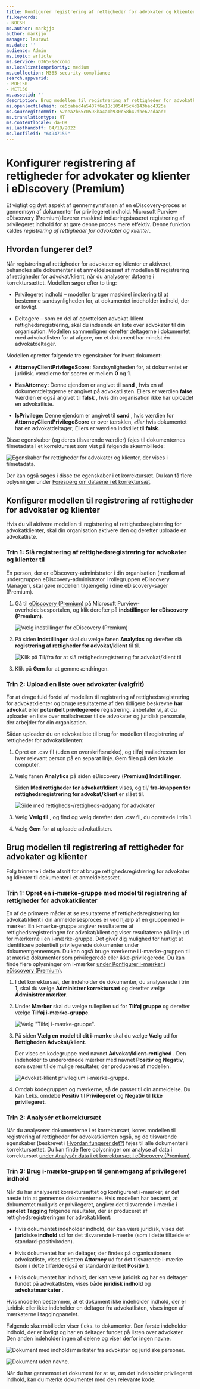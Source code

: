 ```yaml
---
title: Konfigurer registrering af rettigheder for advokater og klienter i eDiscovery (Premium)
f1.keywords:
- NOCSH
ms.author: markjjo
author: markjjo
manager: laurawi
ms.date: ''
audience: Admin
ms.topic: article
ms.service: O365-seccomp
ms.localizationpriority: medium
ms.collection: M365-security-compliance
search.appverid:
- MOE150
- MET150
ms.assetid: ''
description: Brug modellen til registrering af rettigheder for advokatklienten til at bruge den maskinel indlæringsbaserede registrering af privilegeret indhold, når du gennemgår indhold i en Microsoft Purview eDiscovery-sag (Premium).
ms.openlocfilehash: ce5cabad4a5487f6e18c1054f5c4d143bac4325e
ms.sourcegitcommit: 52eea2b65c0598ba4a1b930c58b42dbe62cdaadc
ms.translationtype: MT
ms.contentlocale: da-DK
ms.lasthandoff: 04/19/2022
ms.locfileid: "64947159"
---
```

# <a name="set-up-attorney-client-privilege-detection-in-ediscovery-premium"></a>Konfigurer registrering af rettigheder for advokater og klienter i eDiscovery (Premium)

Et vigtigt og dyrt aspekt af gennemsynsfasen af en eDiscovery-proces er gennemsyn af dokumenter for privilegeret indhold. Microsoft Purview eDiscovery (Premium) leverer maskinel indlæringsbaseret registrering af privilegeret indhold for at gøre denne proces mere effektiv. Denne funktion kaldes *registrering af rettigheder for advokater og klienter*.

## <a name="how-does-it-work"></a>Hvordan fungerer det?

Når registrering af rettigheder for advokater og klienter er aktiveret, behandles alle dokumenter i et anmeldelsessæt af modellen til registrering af rettigheder for advokat/klient, når du [analyserer dataene](analyzing-data-in-review-set.md) i korrektursættet. Modellen søger efter to ting:

- Privilegeret indhold – modellen bruger maskinel indlæring til at bestemme sandsynligheden for, at dokumentet indeholder indhold, der er lovligt.

- Deltagere – som en del af oprettelsen advokat-klient rettighedsregistrering, skal du indsende en liste over advokater til din organisation. Modellen sammenligner derefter deltagerne i dokumentet med advokatlisten for at afgøre, om et dokument har mindst én advokatdeltager.

Modellen opretter følgende tre egenskaber for hvert dokument:

- **AttorneyClientPrivilegeScore:** Sandsynligheden for, at dokumentet er juridisk. værdierne for scoren er mellem **0** og **1**.

- **HasAttorney:** Denne ejendom er angivet til **sand** , hvis en af dokumentdeltagerne er angivet på advokatlisten. Ellers er værdien **false**. Værdien er også angivet til **falsk** , hvis din organisation ikke har uploadet en advokatliste.

- **IsPrivilege:** Denne ejendom er angivet til **sand** , hvis værdien for **AttorneyClientPrivilegeScore** er over tærsklen, *eller* hvis dokumentet har en advokatdeltager; Ellers er værdien indstillet til **falsk**.

Disse egenskaber (og deres tilsvarende værdier) føjes til dokumenternes filmetadata i et korrektursæt som vist på følgende skærmbillede:

![Egenskaber for rettigheder for advokater og klienter, der vises i filmetadata.](../media/AeDAttorneyClientPrivilegeMetadata.png)

Der kan også søges i disse tre egenskaber i et korrektursæt. Du kan få flere oplysninger under [Forespørg om dataene i et korrektursæt](review-set-search.md).

## <a name="set-up-the-attorney-client-privilege-detection-model"></a>Konfigurer modellen til registrering af rettigheder for advokater og klienter

Hvis du vil aktivere modellen til registrering af rettighedsregistrering for advokatklienter, skal din organisation aktivere den og derefter uploade en advokatliste.

### <a name="step-1-turn-on-attorney-client-privilege-detection"></a>Trin 1: Slå registrering af rettighedsregistrering for advokater og klienter til

En person, der er eDiscovery-administrator i din organisation (medlem af undergruppen eDiscovery-administrator i rollegruppen eDiscovery Manager), skal gøre modellen tilgængelig i dine eDiscovery-sager (Premium).

1. Gå til [eDiscovery (Premium)](https://go.microsoft.com/fwlink/p/?linkid=2173764) på Microsoft Purview-overholdelsesportalen, og klik derefter på **indstillinger for eDiscovery (Premium).**

   ![Vælg indstillinger for eDiscovery (Premium)](..\media\HistoricalVersions1.png)

2. På siden **Indstillinger** skal du vælge fanen **Analytics** og derefter slå **registrering af rettigheder for advokat/klient** til til.

   ![Klik på Til/fra for at slå rettighedsregistrering for advokat/klient til](..\media\TurnOnAttorneyClientPrivilegeDetection.png)

3. Klik på **Gem** for at gemme ændringen.

### <a name="step-2-upload-a-list-of-attorneys-optional"></a>Trin 2: Upload en liste over advokater (valgfrit)

For at drage fuld fordel af modellen til registrering af rettighedsregistrering for advokatklienter og bruge resultaterne af den tidligere beskrevne **har advokat** eller **potentielt privilegerede** registrering, anbefaler vi, at du uploader en liste over mailadresser til de advokater og juridisk personale, der arbejder for din organisation.

Sådan uploader du en advokatliste til brug for modellen til registrering af rettigheder for advokatklienten:

1. Opret en .csv fil (uden en overskriftsrække), og tilføj mailadressen for hver relevant person på en separat linje. Gem filen på den lokale computer.

2. Vælg fanen **Analytics** på siden eDiscovery (**Premium) Indstillinger**.

   Siden **Med rettigheder for advokat/klient** vises, og til/ **fra-knappen for rettighedsregistrering for advokat/klient** er slået til.

   ![Side med rettigheds-/rettigheds-adgang for advokater](..\media\AeDUploadAttorneyList1.png)

3. Vælg **Vælg fil** , og find og vælg derefter den .csv fil, du oprettede i trin 1.

4. Vælg **Gem** for at uploade advokatlisten.

## <a name="use-the-attorney-client-privilege-detection-model"></a>Brug modellen til registrering af rettigheder for advokater og klienter

Følg trinnene i dette afsnit for at bruge rettighedsregistrering for advokater og klienter til dokumenter i et anmeldelsessæt.

### <a name="step-1-create-a-smart-tag-group-with-attorney-client-privilege-detection-model"></a>Trin 1: Opret en i-mærke-gruppe med model til registrering af rettigheder for advokatklienter

En af de primære måder at se resultaterne af rettighedsregistrering for advokat/klient i din anmeldelsesproces er ved hjælp af en gruppe med i-mærker. En i-mærke-gruppe angiver resultaterne af rettighedsregistreringen for advokat/klient og viser resultaterne på linje ud for mærkerne i en i-mærke-gruppe. Det giver dig mulighed for hurtigt at identificere potentielt privilegerede dokumenter under dokumentgennemsyn. Du kan også bruge mærkerne i i-mærke-gruppen til at mærke dokumenter som privilegerede eller ikke-privilegerede. Du kan finde flere oplysninger om i-mærker [under Konfigurer i-mærker i eDiscovery (Premium)](smart-tags.md).

1. I det korrektursæt, der indeholder de dokumenter, du analyserede i trin 1, skal du vælge **Administrer korrektursæt** og derefter vælge **Administrer mærker**.

2. Under **Mærker** skal du vælge rullepilen ud for **Tilføj gruppe** og derefter vælge **Tilføj i-mærke-gruppe**.

   ![Vælg "Tilføj i-mærke-gruppe".](../media/AeDCreateSmartTag.png)

3. På siden **Vælg en model til dit i-mærke** skal du vælge **Vælg** ud for **Rettigheden Advokat/klient**.

   Der vises en kodegruppe med navnet **Advokat/klient-rettighed** . Den indeholder to underordnede mærker med navnet **Positiv** og **Negativ**, som svarer til de mulige resultater, der produceres af modellen.

   ![Advokat-klient privilegium i-mærke-gruppe.](../media/AeDAttorneyClientSmartTagGroup.png)

3. Omdøb kodegruppen og mærkerne, så de passer til din anmeldelse. Du kan f.eks. omdøbe **Positiv** til **Privilegeret** og **Negativ** til **Ikke privilegeret**.

### <a name="step-2-analyze-a-review-set"></a>Trin 2: Analysér et korrektursæt

Når du analyserer dokumenterne i et korrektursæt, køres modellen til registrering af rettigheder for advokatklienten også, og de tilsvarende egenskaber (beskrevet i [Hvordan fungerer det?](#how-does-it-work)) føjes til alle dokumenter i korrektursættet. Du kan finde flere oplysninger om analyse af data i korrektursæt [under Analysér data i et korrektursæt i eDiscovery (Premium)](analyzing-data-in-review-set.md).

### <a name="step-3-use-the-smart-tag-group-for-review-of-privileged-content"></a>Trin 3: Brug i-mærke-gruppen til gennemgang af privilegeret indhold

Når du har analyseret korrektursættet og konfigureret i-mærker, er det næste trin at gennemse dokumenterne. Hvis modellen har bestemt, at dokumentet muligvis er privilegeret, angiver det tilsvarende i-mærke i **panelet Tagging** følgende resultater, der er produceret af rettighedsregistreringen for advokat/klient:

- Hvis dokumentet indeholder indhold, der kan være juridisk, vises det **juridiske indhold** ud for det tilsvarende i-mærke (som i dette tilfælde er standard-positivkoden).

- Hvis dokumentet har en deltager, der findes på organisationens advokatliste, vises etiketten **Attorney** ud for det tilsvarende i-mærke (som i dette tilfælde også er standardmærket **Positiv** ).

- Hvis dokumentet har indhold, der kan være juridisk *og* har en deltager fundet på advokatlisten, vises både **juridisk indhold**  og **advokatmærkater** . 

Hvis modellen bestemmer, at et dokument ikke indeholder indhold, der er juridisk eller ikke indeholder en deltager fra advokatlisten, vises ingen af mærkaterne i taggingpanelet.

Følgende skærmbilleder viser f.eks. to dokumenter. Den første indeholder indhold, der er lovligt og har en deltager fundet på listen over advokater. Den anden indeholder ingen af delene og viser derfor ingen navne.

![Dokument med indholdsmærkater fra advokater og juridiske personer.](../media/AeDTaggingPanelLegalContentAttorney.png)

![Dokument uden navne.](../media/AeDTaggingPanelNegative.png)

Når du har gennemset et dokument for at se, om det indeholder privilegeret indhold, kan du mærke dokumentet med den relevante kode.
